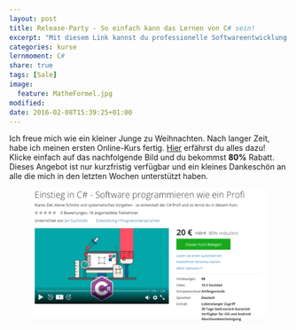```yaml
---
layout: post
title: Release-Party - So einfach kann das Lernen von C# sein!
excerpt: "Mit diesem Link kannst du professionelle Softwareentwicklung in C# zum Einführungspreis lernen."
categories: kurse
lernmoment: C#
share: true
tags: [Sale]
image:
  feature: MatheFormel.jpg
modified:
date: 2016-02-08T15:39:25+01:00
---
```


Ich freue mich wie ein kleiner Junge zu Weihnachten. Nach langer Zeit, habe ich meinen ersten Online-Kurs fertig. [Hier](/kurse/) erfährst du alles dazu! Klicke einfach auf das nachfolgende Bild und du bekommst **80%** Rabatt. Dieses Angebot ist nur kurzfristig verfügbar und ein kleines Dankeschön an alle die mich in den letzten Wochen unterstützt haben.

<figure>
	<a href="https://www.udemy.com/einstieg-in-csharp-software-programmieren-wie-ein-profi/?couponCode=UCsK_EinSta"><img src="/images/UCsK_LandingPage_Rabatt_Gross.png" alt="image"></a>
</figure>


